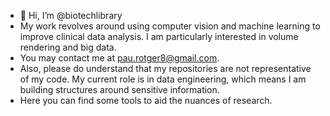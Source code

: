 - 👋 Hi, I’m @biotechlibrary
- My work revolves around using computer vision and machine learning to improve clinical data analysis. I am particularly interested in volume rendering and big data. 
- You may contact me at pau.rotger8@gmail.com.
- Also, please do understand that my repositories are not representative of my code. My current role is in data engineering, which means I am building structures around sensitive information. 
- Here you can find some tools to aid the nuances of research. 
<!---
biotechlibrary/biotechlibrary is a ✨ special ✨ repository because its `README.md` (this file) appears on your GitHub profile.
You can click the Preview link to take a look at your changes.
--->

